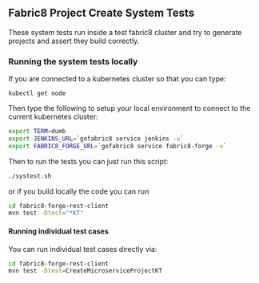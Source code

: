 ## Fabric8 Project Create System Tests

These system tests run inside a test fabric8 cluster and try to generate projects and assert they build correctly.

### Running the system tests locally

If you are connected to a kubernetes cluster so that you can type:

    kubectl get node
    
Then type the following to setup your local environment to connect to the current kubernetes cluster:
    

```bash
export TERM=dumb
export JENKINS_URL=`gofabric8 service jenkins -u`
export FABRIC8_FORGE_URL=`gofabric8 service fabric8-forge -u`
```

Then to run the tests you can just run this script:

```bash
./systest.sh
```

or if you build locally the code you can run

```bash
cd fabric8-forge-rest-client
mvn test -Dtest="*KT"
```

#### Running individual test cases

You can run individual test cases directly via:

```bash
cd fabric8-forge-rest-client
mvn test -Dtest=CreateMicroserviceProjectKT
```